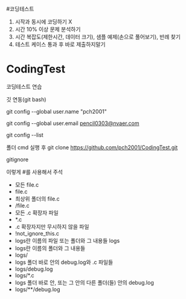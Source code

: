#코딩테스트

1. 시작과 동시에 코딩하기 X
2. 시간 10% 이상 문제 분석하기
3. 시간 복잡도(제한시간, 데이터 크기), 샘플 예제(손으로 풀어보기), 반례 찾기
4. 테스트 케이스 통과 후 바로 제출하지말기


# CodingTest
코딩테스트 연습


깃 연동(git bash)

git config --global user.name "pch2001"

git config --global user.email pencil0303@nvaer.com

git config --list

폴더 cmd 실행 후 git clone https://github.com/pch2001/CodingTest.git


gitignore

이렇게 #를 사용해서 주석
- 모든 file.c
- file.c
- 최상위 폴더의 file.c
- /file.c
- 모든 .c 확장자 파일
- *.c
- .c 확장자지만 무시하지 않을 파일
- !not_ignore_this.c
- logs란 이름의 파일 또는 폴더와 그 내용들
logs
- logs란 이름의 폴더와 그 내용들
- logs/
- logs 폴더 바로 안의 debug.log와 .c 파일들
- logs/debug.log
- logs/*.c
- logs 폴더 바로 안, 또는 그 안의 다른 폴더(들) 안의 debug.log
- logs/**/debug.log
